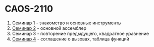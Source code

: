 # CAOS-2110

1. [Семинар 1](lesson_1) - знакомство и основные инструменты
2. [Семинар 2](lesson_2) - основной ассемблер
3. Семинар 3 - повторение предыдущего, квадратное уравнение
4. [Семинар 4](lesson_4) - соглашение о вызовах, таблица функций

